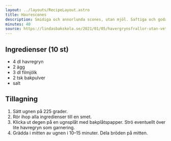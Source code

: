 ```yaml
---
layout: ../layouts/RecipeLayout.astro
title: Havrescones
description: Smidiga och annorlunda scones, utan mjöl. Saftiga och goda!
minutes: 40
source: https://lindasbakskola.se/2021/01/05/havergrynsfrallor-utan-vetemjol/
---
```


## Ingredienser (10 st)

- 4 dl havregryn
- 2 ägg
- 3 dl filmjölk
- 2 tsk bakpulver
- salt

## Tillagning

1. Sätt ugnen på 225 grader.
1. Rör ihop alla ingredienser till en smet.
1. Klicka ut degen på en ugnsplåt med bakplåtspapper. Strö eventuellt över lite havregryn som garnering.
1. Grädda i mitten av ugnen i 10–15 minuter. Dela bröden på mitten.
